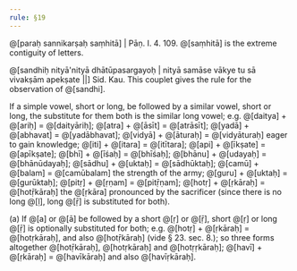 ```yaml
---
rule: §19
---
```


@[paraḥ sannikarṣaḥ saṃhitā] | Pāṇ. I. 4. 109. @[saṃhitā] is the extreme contiguity of letters.

@[sandhiḥ nityā'nityā dhātūpasargayoḥ | nityā samāse vākye tu sā vivakṣām apekṣate ||] Sid. Kau. This couplet gives the rule for the observation of @[sandhi].

If a simple vowel, short or long, be followed by a similar vowel, short or long, the substitute for them both is the similar long vowel; e.g. @[daitya] + @[ariḥ] = @[daityāriḥ]; @[atra] + @[āsīt] = @[atrāsīt]; @[yadā] + @[abhavat] = @[yadābhavat]; @[vidyā] + @[āturaḥ] = @[vidyāturaḥ] eager to gain knowledge; @[iti] + @[itara] = @[itītara]; @[api] + @[īkṣate] = @[apīkṣate]; @[bhī] + @[īśaḥ] = @[bhīśaḥ]; @[bhānu] + @[udayaḥ] = @[bhānūdayaḥ]; @[sādhu] + @[uktaḥ] = @[sādhūktaḥ]; @[camū] + @[balam] = @[camūbalam] the strength of the army; @[guru] + @[uktaḥ] = @[gurūktaḥ]; @[pitṛ] + @[ṛṇam] = @[pitṝṇam]; @[hotṛ] + @[ṛkāraḥ] = @[hotṝkāraḥ] the @[ṛkāra] pronounced by the sacrificer (since there is no long @[ḷ], long @[ṝ] is substituted for both).

(a) If @[a] or @[ā] be followed by a short @[ṛ] or @[ṝ], short @[ṛ] or long @[ṝ] is optionally substituted for both; e.g. @[hotṛ] + @[ṛkāraḥ] = @[hotṛkāraḥ], and also @[hotṝkāraḥ] (vide § 23. sec. 8.); so three forms altogether @[hotṝkāraḥ], @[hotṛkāraḥ] and @[hotṛṛkāraḥ]; @[havī] + @[ṛkāraḥ] = @[havīkāraḥ] and also @[havīṛkāraḥ].